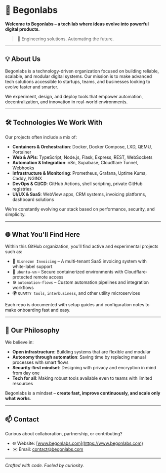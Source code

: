 # 🌱 Begonlabs

**Welcome to Begonlabs –  a tech lab where ideas evolve into powerful digital products.**

> 🚀 Engineering solutions. Automating the future.

---

## 💡 About Us

Begonlabs is a technology-driven organization focused on building reliable, scalable, and modular digital systems. Our mission is to make advanced tech solutions accessible to startups, teams, and businesses looking to evolve faster and smarter.

We experiment, design, and deploy tools that empower automation, decentralization, and innovation in real-world environments.

---

## 🛠️ Technologies We Work With

Our projects often include a mix of:

- **Containers & Orchestration**: Docker, Docker Compose, LXD, QEMU, Portainer
- **Web & APIs**: TypeScript, Node.js, Flask, Express, REST, WebSockets
- **Automation & Integration**: n8n, Supabase, Cloudflare Tunnel, Webhooks
- **Infrastructure & Monitoring**: Prometheus, Grafana, Uptime Kuma, Caddy, NGINX
- **DevOps & CI/CD**: GitHub Actions, shell scripting, private GitHub registries
- **UI/UX & SaaS**: WebView apps, CRM systems, invoicing platforms, dashboard solutions

We're constantly evolving our stack based on performance, security, and simplicity.

---

## 🌐 What You'll Find Here

Within this GitHub organization, you’ll find active and experimental projects such as:

- 🧾 `Bisnezon Invoicing` – A multi-tenant SaaS invoicing system with white-label support
- 🔐 `ubuntu-vm` – Secure containerized environments with Cloudflare-protected remote access
- ⚙️ `automation-flows` – Custom automation pipelines and integration workflows
- 🌍 `QUAMTY tools`, `interbusiness`, and other utility microservices

Each repo is documented with setup guides and configuration notes to make onboarding fast and easy.

---

## 🧠 Our Philosophy

We believe in:

- **Open infrastructure**: Building systems that are flexible and modular
- **Autonomy through automation**: Saving time by replacing manual processes with smart flows
- **Security-first mindset**: Designing with privacy and encryption in mind from day one
- **Tech for all**: Making robust tools available even to teams with limited resources

Begonlabs is a mindset – **create fast, improve continuously, and scale only what works**.

---

## 📫 Contact

Curious about collaboration, partnership, or contributing?

- 🌐 Website: [www.begonlabs.com](https://www.begonlabs.com)
- ✉️ Email: contact@begonlabs.com

---

_Crafted with code. Fueled by curiosity._
